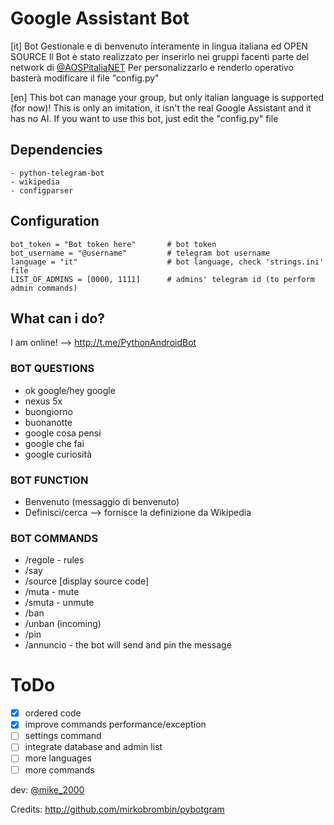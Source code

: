 # Google Assistant Bot

[it]
Bot Gestionale e di benvenuto interamente in lingua italiana ed OPEN SOURCE
Il Bot è stato realizzato per inserirlo nei gruppi facenti parte del network di [@AOSPitaliaNET](t.me\aospitaliaNET)
Per personalizzarlo e renderlo operativo basterà modificare il file "config.py"

[en]
This bot can manage your group, but only italian language is supported (for now)!
This is only an imitation, it isn't the real Google Assistant and it has no AI.
If you want to use this bot, just edit the "config.py" file

## Dependencies
```
- python-telegram-bot
- wikipedia
- configparser
```

## Configuration

```
bot_token = "Bot token here"       # bot token
bot_username = "@username"         # telegram bot username
language = "it"                    # bot language, check 'strings.ini' file
LIST_OF_ADMINS = [0000, 1111]      # admins' telegram id (to perform admin commands)
```

## What can i do?
I am online! --> http://t.me/PythonAndroidBot

### BOT QUESTIONS

- ok google/hey google
- nexus 5x
- buongiorno
- buonanotte
- google cosa pensi
- google che fai
- google curiosità


### BOT FUNCTION

- Benvenuto (messaggio di benvenuto)
- Definisci/cerca --> fornisce la definizione da Wikipedia


### BOT COMMANDS

- /regole - rules 
- /say <text here>
- /source [display source code]
- /muta - mute
- /smuta - unmute
- /ban
- /unban (incoming)
- /pin
- /annuncio <text here> - the bot will send and pin the message

# ToDo

- [x] ordered code
- [x] improve commands performance/exception
- [ ] settings command
- [ ] integrate database and admin list
- [ ] more languages
- [ ] more commands

dev: [@mike_2000](t.me/mike_2000)

Credits: http://github.com/mirkobrombin/pybotgram
